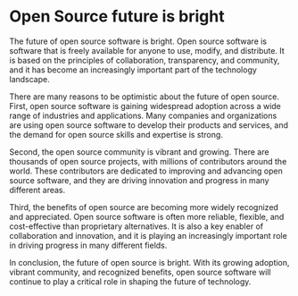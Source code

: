 # Open Source future is bright

The future of open source software is bright. Open source software is software that is freely available for anyone to use, modify, and distribute. It is based on the principles of collaboration, transparency, and community, and it has become an increasingly important part of the technology landscape.

There are many reasons to be optimistic about the future of open source. First, open source software is gaining widespread adoption across a wide range of industries and applications. Many companies and organizations are using open source software to develop their products and services, and the demand for open source skills and expertise is strong.

Second, the open source community is vibrant and growing. There are thousands of open source projects, with millions of contributors around the world. These contributors are dedicated to improving and advancing open source software, and they are driving innovation and progress in many different areas.

Third, the benefits of open source are becoming more widely recognized and appreciated. Open source software is often more reliable, flexible, and cost-effective than proprietary alternatives. It is also a key enabler of collaboration and innovation, and it is playing an increasingly important role in driving progress in many different fields.

In conclusion, the future of open source is bright. With its growing adoption, vibrant community, and recognized benefits, open source software will continue to play a critical role in shaping the future of technology.